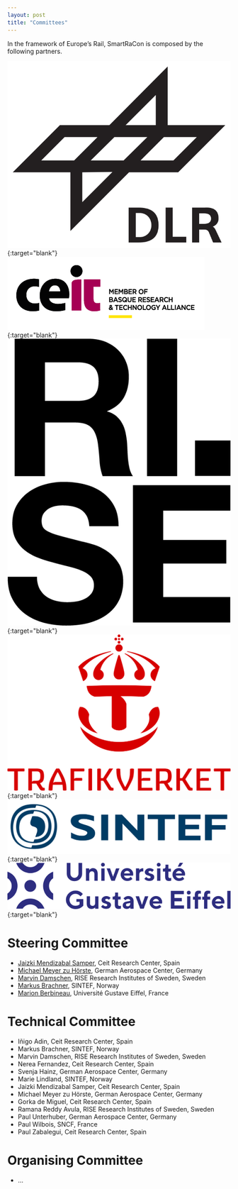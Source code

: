 ```yaml
---
layout: post
title: "Committees"
---
```


In the framework of Europe’s Rail, SmartRaCon is composed by the following partners.

[![logo](../assets/img/logo-DLR.png "logoSmall")](https://www.dlr.de/){:target="blank"}
[![logo](../assets/img/logo-ceit.png "logoSmall")](https://www.ceit.ed/){:target="blank"}
[![logo](../assets/img/logo-RISE.png "logoSmall")](https://www.ri.se/){:target="blank"}
[![logo](../assets/img/logo-Trafikverket.png "logoSmall")](https://www.trafikverket.se/){:target="blank"}
[![logo](../assets/img/logo-SINTEF.png "logoSmall")](https://www.sintef.no/){:target="blank"}
[![logo](../assets/img/logo-UGE.png "logoSmall")](https://www.univ-gustave-eiffel.fr/en/){:target="blank"}


# Steering Committee
  - [Jaizki Mendizabal Samper](https://www.linkedin.com/in/jaizki/), Ceit Research Center, Spain
  - [Michael Meyer zu Hörste](https://www.dlr.de/en/contacts/m/meyer-zu-hoerste-michael), German Aerospace Center, Germany
  - [Marvin Damschen](https://www.ri.se/en/person/marvin-damschen), RISE Research Institutes of Sweden, Sweden
  - [Markus Brachner](https://www.sintef.no/en/all-employees/employee/markus.brachner/), SINTEF, Norway
  - [Marion Berbineau](https://www.linkedin.com/in/marion-berbineau-35158b6/), Université Gustave Eiffel, France


# Technical Committee
- Iñigo Adin, Ceit Research Center, Spain
- Markus Brachner, SINTEF, Norway
- Marvin Damschen, RISE Research Institutes of Sweden, Sweden
- Nerea Fernandez, Ceit Research Center, Spain
- Svenja Hainz, German Aerospace Center, Germany
- Marie Lindland, SINTEF, Norway
- Jaizki Mendizabal Samper, Ceit Research Center, Spain
- Michael Meyer zu Hörste, German Aerospace Center, Germany
- Gorka de Miguel, Ceit Research Center, Spain
- Ramana Reddy Avula, RISE Research Institutes of Sweden, Sweden
- Paul Unterhuber, German Aerospace Center, Germany
- Paul Wilbois, SNCF, France
- Paul Zabalegui, Ceit Research Center, Spain

# Organising Committee
  - ...

